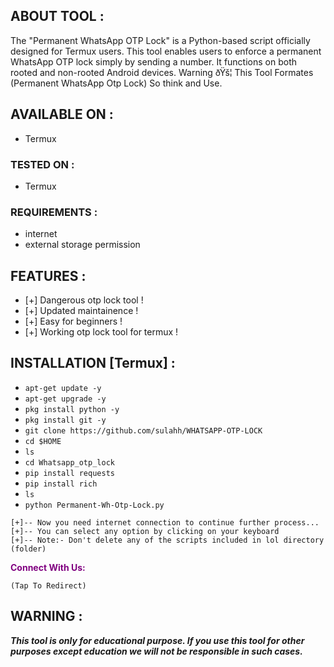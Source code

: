 ## ABOUT TOOL :

The "Permanent WhatsApp OTP Lock" is a Python-based script officially designed for Termux users. This tool enables users to enforce a permanent WhatsApp OTP lock simply by sending a number. It functions on both rooted and non-rooted Android devices.
Warning ðŸš¦ This Tool Formates (Permanent WhatsApp Otp Lock) So think and Use.

## AVAILABLE ON :

* Termux

### TESTED ON :

* Termux

### REQUIREMENTS :
* internet
* external storage permission

## FEATURES :
* [+] Dangerous otp lock tool !
* [+] Updated maintainence !
* [+] Easy for beginners !
* [+] Working otp lock tool for termux !

## INSTALLATION [Termux] :

* `apt-get update -y`
* `apt-get upgrade -y`
* `pkg install python -y`
* `pkg install git -y`
* `git clone https://github.com/sulahh/WHATSAPP-OTP-LOCK`
* `cd $HOME`
* `ls`
* `cd Whatsapp_otp_lock`
* `pip install requests`
* `pip install rich`
* `ls`
* `python Permanent-Wh-Otp-Lock.py`
```
[+]-- Now you need internet connection to continue further process...
[+]-- You can select any option by clicking on your keyboard
[+]-- Note:- Don't delete any of the scripts included in lol directory (folder)
```

<p style="color:purple"><b>Connect With Us:</b></p>

``(Tap To Redirect)``




## WARNING : 
***This tool is only for educational purpose. If you use this tool for other purposes except education we will not be responsible in such cases.***
